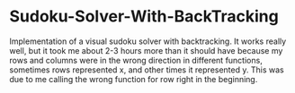 # Sudoku-Solver-With-BackTracking
Implementation of a visual sudoku solver with backtracking.
It works really well, but it took me about 2-3 hours more than it should have because my rows and columns were in the wrong direction in different functions, sometimes rows represented x, and other times it represented y. This was due to me calling the wrong function for row right in the beginning. 
